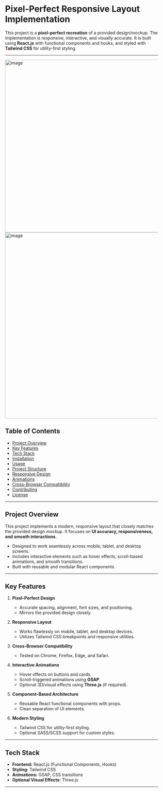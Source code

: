 # Pixel-Perfect Responsive Layout Implementation

This project is a **pixel-perfect recreation** of a provided design/mockup. The implementation is responsive, interactive, and visually accurate. It is built using **React.js** with functional components and hooks, and styled with **Tailwind CSS** for utility-first styling.

---
<img width="725" height="568" alt="image" src="https://github.com/user-attachments/assets/a4d79382-c6ea-40f5-80d0-f8ca182bd06e" />
<img width="1138" height="612" alt="image" src="https://github.com/user-attachments/assets/c4278267-630d-43fa-990e-b38452bebf33" />



## Table of Contents

- [Project Overview](#project-overview)  
- [Key Features](#key-features)  
- [Tech Stack](#tech-stack)  
- [Installation](#installation)  
- [Usage](#usage)  
- [Project Structure](#project-structure)  
- [Responsive Design](#responsive-design)  
- [Animations](#animations)  
- [Cross-Browser Compatibility](#cross-browser-compatibility)  
- [Contributing](#contributing)  
- [License](#license)  

---

## Project Overview

This project implements a modern, responsive layout that closely matches the provided design mockup. It focuses on **UI accuracy, responsiveness, and smooth interactions**.

- Designed to work seamlessly across mobile, tablet, and desktop screens.
- Includes interactive elements such as hover effects, scroll-based animations, and smooth transitions.
- Built with reusable and modular React components.

---

## Key Features

1. **Pixel-Perfect Design**
   - Accurate spacing, alignment, font sizes, and positioning.
   - Mirrors the provided design closely.  

2. **Responsive Layout**
   - Works flawlessly on mobile, tablet, and desktop devices.
   - Utilizes Tailwind CSS breakpoints and responsive utilities.

3. **Cross-Browser Compatibility**
   - Tested on Chrome, Firefox, Edge, and Safari.

4. **Interactive Animations**
   - Hover effects on buttons and cards.
   - Scroll-triggered animations using **GSAP**.
   - Optional 3D/visual effects using **Three.js** (if required).

5. **Component-Based Architecture**
   - Reusable React functional components with props.
   - Clean separation of UI elements.

6. **Modern Styling**
   - Tailwind CSS for utility-first styling.
   - Optional SASS/SCSS support for custom styles.

---

## Tech Stack

- **Frontend:** React.js (Functional Components, Hooks)  
- **Styling:** Tailwind CSS  
- **Animations:** GSAP, CSS transitions  
- **Optional Visual Effects:** Three.js  

---


